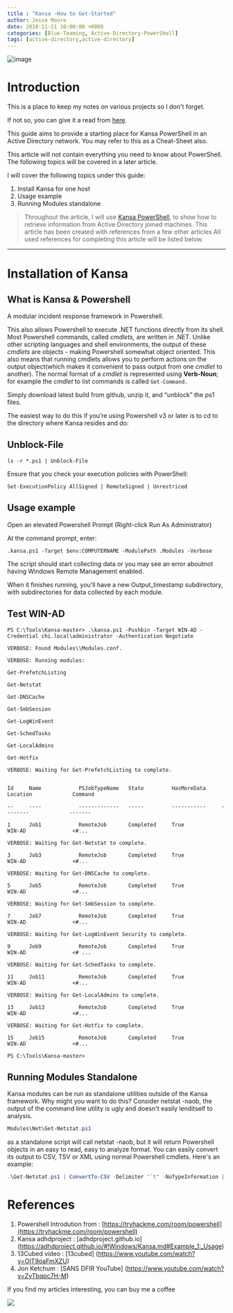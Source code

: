 ```yaml
---
title : "Kansa -How to Get-Started"
author: Jesse Moore
date: 2018-11-21 10:00:00 +0800
categories: [Blue-Teaming, Active-Directory-PowerShell]
tags: [active-directory,active-directory]
---
```


![image](https://user-images.githubusercontent.com/6413570/163220846-82bcfa78-5b99-4c4c-b326-a2a4d41703af.png)


# Introduction

This is a place to keep my notes on various projects so I don't forget.

If not so, you can give it a read from [here](https://jessefmoore.github.io/posts/Kansa-PowerShell-Part1/).

This guide aims to provide a starting place for Kansa PowerShell in an Active Directory network. You may refer to this as a Cheat-Sheet also.

This article will not contain everything you need to know about PowerShell. The following topics will be covered in a later article.

I will cover the following topics under this guide:
  1. Install Kansa for one host
  2. Usage example
  3. Running Modules standalone



> Throughout the article, I will use [Kansa PowerShell](https://github.com/davehull/Kansa), to show how to retrieve information from Active Directory joined machines.
> This article has been created with references from a few other articles
> All used references for completing this article will be listed below.

---

# Installation of Kansa
## What is Kansa & Powershell
A modular incident response framework in Powershell.

This also allows Powershell to execute .NET functions directly from its shell. Most Powershell commands, called _cmdlets,_ are written in .NET. Unlike other scripting languages and shell environments, the output of these _cmdlets_ are objects - making Powershell somewhat object oriented. This also means that running cmdlets allows you to perform actions on the output object(which makes it convenient to pass output from one _cmdlet_ to another). The normal format of a _cmdlet_ is represented using **Verb-Noun**; for example the _cmdlet_ to list commands is called `Get-Command.`

Simply download latest build from github, unzip it, and “unblock” the ps1 files.

The easiest way to do this if you’re using Powershell v3 or later is to cd to the directory where Kansa resides and do:

## Unblock-File
```
ls -r *.ps1 | Unblock-File
```

Ensure that you check your execution policies with PowerShell:

```
Set-ExecutionPolicy AllSigned | RemoteSigned | Unrestriced
```

## Usage example
Open an elevated Powershell Prompt (Right-click Run As Administrator)

At the command prompt, enter:

```
.kansa.ps1 -Target $env:COMPUTERNAME -ModulePath .Modules -Verbose
```

The script should start collecting data or you may see an error aboutnot having Windows Remote Management enabled.

When it finishes running, you’ll have a new Output_timestamp subdirectory, with subdirectories for data collected by each module.

## Test WIN-AD 

```
PS C:\Tools\Kansa-master> .\kansa.ps1 -Pushbin -Target WIN-AD -Credential chi.local\administrator -Authentication Negotiate
 
VERBOSE: Found Modules\\Modules.conf.
 
VERBOSE: Running modules:
 
Get-PrefetchListing
 
Get-Netstat
 
Get-DNSCache
 
Get-SmbSession
 
Get-LogWinEvent
 
Get-SchedTasks
 
Get-LocalAdmins
 
Get-Hotfix
 
VERBOSE: Waiting for Get-PrefetchListing to complete.
 
 
Id     Name            PSJobTypeName   State         HasMoreData     Location             Command
 
--     ----            -------------   -----         -----------     --------             -------
 
1      Job1            RemoteJob       Completed     True            WIN-AD               <#...
 
VERBOSE: Waiting for Get-Netstat to complete.
 
3      Job3            RemoteJob       Completed     True            WIN-AD               <#...
 
VERBOSE: Waiting for Get-DNSCache to complete.
 
5      Job5            RemoteJob       Completed     True            WIN-AD               <#...
 
VERBOSE: Waiting for Get-SmbSession to complete.
 
7      Job7            RemoteJob       Completed     True            WIN-AD               <#...
 
VERBOSE: Waiting for Get-LogWinEvent Security to complete.
 
9      Job9            RemoteJob       Completed     True            WIN-AD               <# ...
 
VERBOSE: Waiting for Get-SchedTasks to complete.
 
11     Job11           RemoteJob       Completed     True            WIN-AD               <#...
 
VERBOSE: Waiting for Get-LocalAdmins to complete.
 
13     Job13           RemoteJob       Completed     True            WIN-AD               <#...
 
VERBOSE: Waiting for Get-Hotfix to complete.
 
15     Job15           RemoteJob       Completed     True            WIN-AD               <#...
 
PS C:\Tools\Kansa-master>
```


## Running Modules Standalone
Kansa modules can be run as standalone utilities outside of the Kansa framework. Why might you want to do this? Consider netstat -naob, the
output of the command line utility is ugly and doesn't easily lenditself to analysis.

```powershell
Modules\Net\Get-Netstat.ps1
```

as a standalone script will call netstat -naob, but it will return
Powershell objects in an easy to read, easy to analyze format. You can
easily convert its output to CSV, TSV or XML using normal Powershell
cmdlets. Here's an example:

```powershell
.\Get-Netstat.ps1 | ConvertTo-CSV -Delimiter "`t" -NoTypeInformation | % { $_ -replace "`"" } | Set-Content netstat.tsv
```

# References
1. Powershell Introdution from : [https://tryhackme.com/room/powershell](https://tryhackme.com/room/powershell)
2. Kansa adhdproject : [adhdproject.github.io] (https://adhdproject.github.io/#!Windows/Kansa.md#Example_1:_Usage)
3. 13Cubed video : [13cubed] (https://www.youtube.com/watch?v=OIT9oaFmXZU)
4. Jon Ketchum : [SANS DFIR YouTube] (https://www.youtube.com/watch?v=ZyTbqpc7H-M)


If you find my articles interesting, you can buy me a coffee 

<a href="https://www.buymeacoffee.com/jessefmoore"><img src="https://img.buymeacoffee.com/button-api/?text=Buy me Coffee?&emoji=&slug=jessefmoore&button_colour=b86e19&font_colour=ffffff&font_family=Poppins&outline_colour=ffffff&coffee_colour=FFDD00" /></a>
